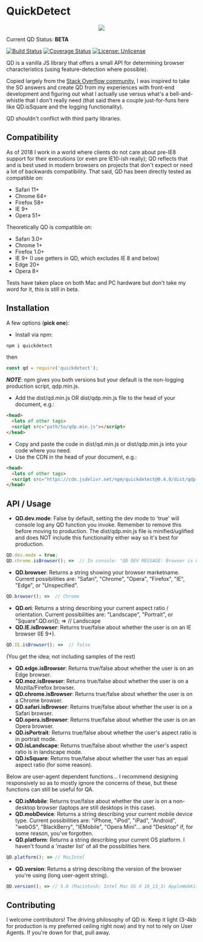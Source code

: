 # QuickDetect

<p align="center">
	<img src="https://image.ibb.co/dL6xkx/qd_mascot.png">
</p>

Current QD Status: **BETA** 

[![Build Status](https://travis-ci.org/paul-HPA/quickdetect.svg?branch=master)](https://travis-ci.org/paul-HPA/quickdetect) [![Coverage Status](https://coveralls.io/repos/github/paul-HPA/quickdetect/badge.svg?branch=master)](https://coveralls.io/github/paul-HPA/quickdetect?branch=master) [![License: Unlicense](https://img.shields.io/badge/license-Unlicense-blue.svg)](http://unlicense.org/)

QD is a vanilla JS library that offers a small API for determining browser characteristics (using feature-detection where possible). 

Copied largely from the [Stack Overflow community](https://stackoverflow.com/questions/9847580/how-to-detect-safari-chrome-ie-firefox-and-opera-browser), I was inspired to take the SO answers and create QD from my experiences with front-end development and figuring out what I actually use versus what's a bell-and-whistle that I don't really need (that said there a couple just-for-funs here like QD.isSquare and the logging functionality). 

QD shouldn't conflict with third party libraries.  



## Compatibility

As of 2018 I work in a world where clients do not care about pre-IE8 support for their executions (or even pre IE10-ish really); QD reflects that and is best used in modern browsers on projects that don't expect or need a lot of backwards compatibility. That said, QD has been directly tested as compatible on:

*   Safari 11+
*   Chrome 64+
*   Firefox 58+
*   IE 9+
*   Opera 51+

Theoretically QD is compatible on:

*   Safari 3.0+
*   Chrome 1+
*   Firefox 1.0+
*   IE 9+ (I use getters in QD, which excludes IE 8 and below)
*   Edge 20+
*   Opera 8+

Tests have taken place on both Mac and PC hardware but don't take my word for it, this is still in beta.

## Installation

A few options (**pick one**):

*   Install via npm: 
```bash
npm i quickdetect 
```

then 

```javascript
const qd = require('quickdetect'); 
```

***NOTE***: npm gives you both versions but your default is the non-logging production script, qdp.min.js. 

*   Add the dist/qd.min.js OR dist/qdp.min.js file to the head of your document, e.g.: 
```html
<head>
  <lots of other tags>
  <script src="path/to/qdp.min.js"></script>
</head>
```
*   Copy and paste the code in dist/qd.min.js or dist/qdp.min.js into your code where you need.
*   Use the CDN in the head of your document, e.g.: 
```html
<head>
  <lots of other tags>
  <script src="https://cdn.jsdelivr.net/npm/quickdetect@0.4.0/dist/qdp.min.js"></script>
</head>
```

## API / Usage


*   **QD.dev.mode**: False by default, setting the dev mode to 'true' will console log any QD function you invoke. Remember to remove this before moving to production. The dist/qdp.min.js file is minified/uglified and does NOT include this functionality either way so it's best for production. 
```javascript
QD.dev.mode = true;
QD.chrome.isBrowser(); =>  // In console: "QD DEV MESSAGE: Browser is Chrome".  Actual data returned:  true
```
*   **QD.browser**: Returns a string showing your browser marketname. Current possibilities are: "Safari", "Chrome", "Opera", "Firefox", "IE", "Edge", or "Unspecified".
```javascript
QD.browser(); =>  // Chrome
```
*   **QD.ori**: Returns a string describing your current aspect ratio / orientation. Current possibilities are: "Landscape", "Portrait", or "Square".QD.ori(); =>  // Landscape
*   **QD.IE.isBrowser**: Returns true/false about whether the user is on an IE browser (IE 9+).
```javascript
QD.IE.isBrowser(); =>  // false
```
(You get the idea; not including samples of the rest)
*   **QD.edge.isBrowser**: Returns true/false about whether the user is on an Edge browser.
*   **QD.moz.isBrowser**: Returns true/false about whether the user is on a Mozilla/Firefox browser.
*   **QD.chrome.isBrowser**: Returns true/false about whether the user is on a Chrome browser.
*   **QD.safari.isBrowser**: Returns true/false about whether the user is on a Safari browser.
*   **QD.opera.isBrowser**: Returns true/false about whether the user is on an Opera browser.
*   **QD.isPortrait**: Returns true/false about whether the user's aspect ratio is in portrait mode.
*   **QD.isLandscape**: Returns true/false about whether the user's aspect ratio is in landscape mode.
*   **QD.isSquare**: Returns true/false about whether the user has an equal aspect ratio (for some reason).

Below are user-agent dependent functions... I recommend designing responsively so as to mostly ignore the concerns of these, but these functions can still be useful for QA. 
*   **QD.isMobile**: Returns true/false about whether the user is on a non-desktop browser (laptops are still desktops in this case).
* 	**QD.mobDevice**: Returns a string describing your current mobile device type. Current possibilities are: "iPhone, "iPod", "iPad", "Android", "webOS", "BlackBerry", "IEMobile", "Opera Mini"... and "Desktop" if, for some reason, you've forgotten.
* 	**QD.platform**: Returns a string describing your current OS platform. I haven't found a 'master list' of all the possiblities here.
```javascript
QD.platform(); => // MacIntel
```
* 	**QD.version**: Returns a string describing the version of the browser you're using (long user-agent string).
```javascript
QD.version(); => // 5.0 (Macintosh; Intel Mac OS X 10_13_3) AppleWebKit/537.36 (KHTML, like Gecko) Chrome/64.0.3282.186 Safari/537.36
```

## Contributing

I welcome contributors! The driving philosophy of QD is: Keep it light (3-4kb for production is my preferred ceiling right now) and try not to rely on User Agents.  If you're down for that, pull away.